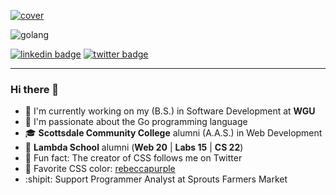 [![cover](https://github.com/brudnak/brudnak/blob/master/brudnak-golang.png)]()

<img src="https://github.com/brudnak/brudnak/blob/master/brudnak-golang.png" alt="golang"/>

[![linkedin badge](https://img.shields.io/badge/Andrew_Brudnak-30302f?style=flat&logo=linkedin)](https://www.linkedin.com/in/andrew-brudnak/) [![twitter badge](https://img.shields.io/badge/@Andrew__Brudnak-30302f?style=flat&logo=twitter)](https://twitter.com/Andrew_Brudnak)

---

### Hi there 👋

- :owl: I'm currently working on my (B.S.) in Software Development at **WGU**
- :whale: I'm passionate about the Go programming language
- :mortar_board: **Scottsdale Community College** alumni (A.A.S.) in Web Development
- :foggy: **Lambda School** alumni (**Web 20** | **Labs 15** | **CS 22**)
- :art: Fun fact: The creator of CSS follows me on Twitter
- :purple_heart: Favorite CSS color: [rebeccapurple](https://medium.com/@valgaze/the-hidden-purple-memorial-in-your-web-browser-7d84813bb416)
- :shipit: Support Programmer Analyst at Sprouts Farmers Market
